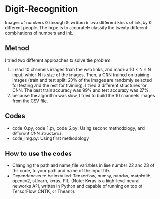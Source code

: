 # Digit-Recognition
Images of numbers 0 through 9, written in two different kinds of ink, by 6 different people. The hope is to accurately classify the twenty different combinations of numbers and ink.

## Method
I tried two different approaches to solve the problem:
1. I read 10 channels images from the web links, and made a 10 × N × N input, which N is size of the images. Then, a CNN trained on training images (train and test split: 20% of the images are randomly selected for testing and the rest for training). I tried 3 different structures for CNN. The best train accuracy was 99% and test accuracy was 27%.
2. because the algorithm was slow, I tried to build the 10 channels images from the CSV file.

## Codes
- code_0.py, code_1.py, code_2.py: Using second methodology, and different CNN structures.
- code_img.py: Using first methodology.

## How to use the codes
- Changing the path and name_file variables in line number 22 and 23 of the code, to your path
and name of the input file.
- Dependencies to be installed: Tensorflow, numpy, pandas, matplotlib, opencv2, sklearn, keras,
PIL.
(Note: Keras is a high-level neural networks API, written in Python and capable of running on
top of TensorFlow, CNTK, or Theano).
